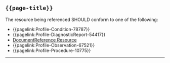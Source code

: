 ## <code>{{page-title}}</code>
	
The resource being referenced SHOULD conform to one of the following:

- {{pagelink:Profile-Condition-78787}}
- {{pagelink:Profile-DiagnosticReport-54417}}
- <a href="https://hl7.org/fhir/R4/DocumentReference.html">DocumentReference Resource</a>
- {{pagelink:Profile-Observation-67521}}
- {{pagelink:Profile-Procedure-10775}}

---

